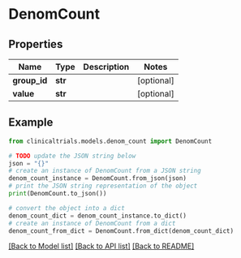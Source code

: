 # DenomCount


## Properties

Name | Type | Description | Notes
------------ | ------------- | ------------- | -------------
**group_id** | **str** |  | [optional] 
**value** | **str** |  | [optional] 

## Example

```python
from clinicaltrials.models.denom_count import DenomCount

# TODO update the JSON string below
json = "{}"
# create an instance of DenomCount from a JSON string
denom_count_instance = DenomCount.from_json(json)
# print the JSON string representation of the object
print(DenomCount.to_json())

# convert the object into a dict
denom_count_dict = denom_count_instance.to_dict()
# create an instance of DenomCount from a dict
denom_count_from_dict = DenomCount.from_dict(denom_count_dict)
```
[[Back to Model list]](../README.md#documentation-for-models) [[Back to API list]](../README.md#documentation-for-api-endpoints) [[Back to README]](../README.md)


